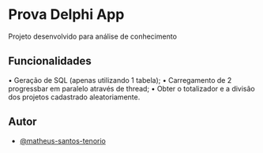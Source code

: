 # Prova Delphi App

Projeto desenvolvido para análise de conhecimento
    
## Funcionalidades

• Geração de SQL (apenas utilizando 1 tabela);
• Carregamento de 2 progressbar em paralelo através de thread;
• Obter o totalizador e a divisão dos projetos cadastrado aleatoriamente.

## Autor

- [@matheus-santos-tenorio](https://github.com/matheus-santos-tenorio)

